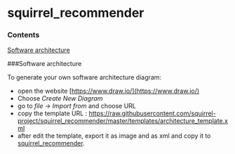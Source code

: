 # squirrel_recommender

### Contents
<a href="#Software architecture">Software architecture</a>   

###Software architecture

To generate your own software architecture diagram:

* open the website [https://www.draw.io/](https://www.draw.io/)
* Choose *Create New Diagram*
* go to *file* -> *Import from* and choose URL
* copy the template URL : https://raw.githubusercontent.com/squirrel-project/squirrel_recommender/master/templates/architecture_template.xml
* after edit the template, export it as image and as xml and copy it to [squirrel_recommender](https://github.com/squirrel-project/squirrel_recommender/tree/master/software_architecture).
